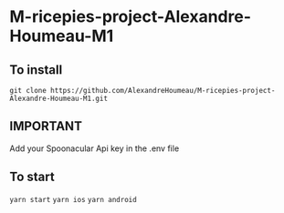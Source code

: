 # M-ricepies-project-Alexandre-Houmeau-M1

## To install
```git clone https://github.com/AlexandreHoumeau/M-ricepies-project-Alexandre-Houmeau-M1.git```

## IMPORTANT
Add your Spoonacular Api key in the .env file 

## To start
```yarn start```
```yarn ios```
```yarn android```

